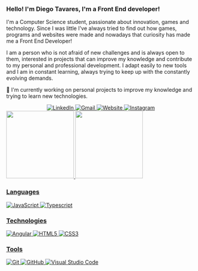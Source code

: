### Hello! I'm Diego Tavares, I'm a Front End developer!

I'm a Computer Science student, passionate about innovation, games and technology. Since I was little I've always tried to find out how games, programs and websites were made and nowadays that curiosity has made me a Front End Developer!

I am a person who is not afraid of new challenges and is always open to them, interested in projects that can improve my knowledge and contribute to my personal and professional development. I adapt easily to new tools and I am in constant learning, always trying to keep up with the constantly evolving demands.

🌱 I'm currently working on personal projects to improve my knowledge and trying to learn new technologies.

<div align="center">
  <a href='[https://linkedin.com/in/ruanportella](https://www.linkedin.com/in/diego-tavares-09227518b/)'>
  <img src='https://img.shields.io/badge/-LinkedIn-%230077B5?style=for-the-badge&logo=linkedin&logoColor=white' alt='LinkedIn'/>
  </a>
  <a href='[mailto:diegomelo437@gmail.com](https://www.instagram.com/diego.tavares.m/)'>
  <img src='https://img.shields.io/badge/-Gmail-%23333?style=for-the-badge&logo=gmail&logoColor=white' alt='Gmail'/>
  </a>
  <a href='https://diegotavares.dev'>
    <img src='https://img.shields.io/badge/website-000000?style=for-the-badge&logo=About.me&logoColor=white' alt='Website'>
  </a>
  <a href='https://www.instagram.com/diego.tavares.m/'>
    <img src='https://img.shields.io/badge/Instagram-E4405F?style=for-the-badge&logo=instagram&logoColor=white' alt='Instagram'>
  </a>
</div>

<div>
  <a href="https://github.com/CodaxiKing">
  <img height="180em" src="https://github-readme-stats.vercel.app/api?username=CodaxiKing&show_icons=true&theme=blue-green&include_all_commits=true&count_private=true"/>
  <img height="180em" src="https://github-readme-stats.vercel.app/api/top-langs/?username=CodaxiKing&layout=compact&langs_count=7&theme=blue-green"/>
</div>

### Languages

![JavaScript](https://img.shields.io/badge/-JavaScript-000?&logo=JavaScript)
![Typescript](https://img.shields.io/badge/-Typescript-000?&logo=Typescript)

### Technologies

![Angular](https://img.shields.io/badge/-Angular-000?&logo=Angular)
![HTML5](https://img.shields.io/badge/-HTML5-000?&logo=HTML5)
![CSS3](https://img.shields.io/badge/-CSS3-000?&logo=CSS3&logoColor=1572B6)


### Tools

![Git](https://img.shields.io/badge/-Git-000?style=flat&logo=git)
![GitHub](https://img.shields.io/badge/-GitHub-000?style=flat&logo=github)
![Visual Studio Code](https://img.shields.io/badge/-Visual%20Studio%20Code-000?style=flat&logo=visual-studio-code&logoColor=007ACC)
